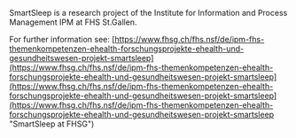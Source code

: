 SmartSleep is a research project of the Institute for Information and Process Management IPM at FHS St.Gallen.

For further information see: [https://www.fhsg.ch/fhs.nsf/de/ipm-fhs-themenkompetenzen-ehealth-forschungsprojekte-ehealth-und-gesundheitswesen-projekt-smartsleep](https://www.fhsg.ch/fhs.nsf/de/ipm-fhs-themenkompetenzen-ehealth-forschungsprojekte-ehealth-und-gesundheitswesen-projekt-smartsleep](https://www.fhsg.ch/fhs.nsf/de/ipm-fhs-themenkompetenzen-ehealth-forschungsprojekte-ehealth-und-gesundheitswesen-projekt-smartsleep](https://www.fhsg.ch/fhs.nsf/de/ipm-fhs-themenkompetenzen-ehealth-forschungsprojekte-ehealth-und-gesundheitswesen-projekt-smartsleep "SmartSleep at FHSG")
